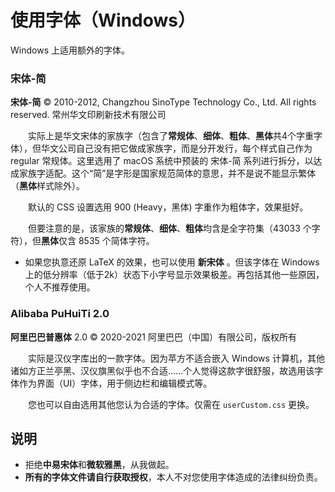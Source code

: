 # 使用字体（Windows）

Windows 上适用额外的字体。

### 宋体-简

**宋体-简**  © 2010-2012, Changzhou SinoType Technology Co., Ltd. All rights reserved. 常州华文印刷新技术有限公司

　　实际上是华文宋体的家族字（包含了**常规体**、**细体**、**粗体**、**黑体**共4个字重字体），但华文公司自己没有把它做成家族字，而是分开发行，每个样式自己作为 regular 常规体。这里选用了 macOS 系统中预装的 宋体-简 系列进行拆分，以达成家族字适配。这个“简”是字形是国家规范简体的意思，并不是说不能显示繁体（**黑体**样式除外）。

　　默认的 CSS 设置选用 900 (Heavy，黑体) 字重作为粗体字，效果挺好。

　　但要注意的是，该家族的**常规体**、**细体**、**粗体**均含是全字符集（43033 个字符），但**黑体**仅含 8535 个简体字符。

*   如果您执意还原 LaTeX 的效果，也可以使用 **新宋体** 。但该字体在 Windows 上的低分辨率（低于2k）状态下小字号显示效果极差。再包括其他一些原因，个人不推荐使用。

### Alibaba PuHuiTi 2.0

**阿里巴巴普惠体** 2.0 © 2020-2021 阿里巴巴（中国）有限公司，版权所有

　　实际是汉仪字库出的一款字体。因为苹方不适合嵌入 Windows 计算机，其他诸如方正兰亭黑、汉仪旗黑似乎也不合适……个人觉得这款字很舒服，故选用该字体作为界面（UI）字体，用于侧边栏和编辑模式等。

　　您也可以自由选用其他您认为合适的字体。仅需在  `userCustom.css`  更换。

## 说明

*   拒绝**中易宋体**和**微软雅黑**，从我做起。
*   **所有的字体文件请自行获取授权**，本人不对您使用字体造成的法律纠纷负责。